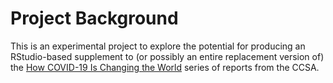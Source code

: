 
# Project Background #

This is an experimental project to explore the potential for producing
an RStudio-based supplement to (or possibly an entire replacement version of)
the [How COVID-19 Is Changing the World][covid2] series of reports from the CCSA.

[covid2]: https://unstats.un.org/unsd/ccsa/documents/covid19-report-ccsa_vol2.pdf
